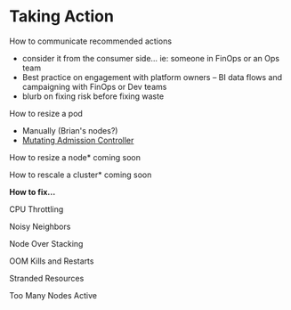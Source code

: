 # Taking Action

How to communicate recommended actions

* consider it from the consumer side… ie: someone in FinOps or an Ops team
* Best practice on engagement with platform owners – BI data flows and campaigning with FinOps or Dev teams
* blurb on fixing risk before fixing waste&#x20;

How to resize a pod&#x20;

* Manually (Brian's nodes?)
* [Mutating Admission Controller](../automation.md)

How to resize a node\* coming soon

How to rescale a cluster\* coming soon

**How to fix...**

CPU Throttling&#x20;

Noisy Neighbors&#x20;

Node Over Stacking&#x20;

OOM Kills and Restarts

Stranded Resources&#x20;

Too Many Nodes Active

